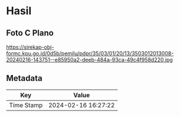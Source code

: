 # Hasil

## Foto C Plano

https://sirekap-obj-formc.kpu.go.id/0d5b/pemilu/pdpr/35/03/01/20/13/3503012013008-20240216-143751--e85950a2-deeb-484a-93ca-49c4f958d220.jpg


## Metadata

| Key        | Value               |
| ---------- | ------------------- |
| Time Stamp | 2024-02-16 16:27:22 |



